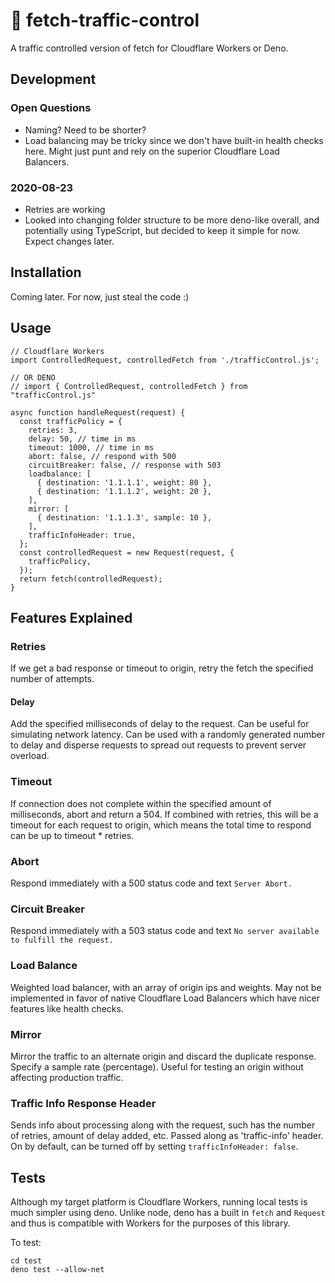 # 🚦 fetch-traffic-control

A traffic controlled version of fetch for Cloudflare Workers or Deno.

## Development

### Open Questions

* Naming? Need to be shorter?
* Load balancing may be tricky since we don't have built-in health checks here. Might just punt and rely on the superior Cloudflare Load Balancers.

### 2020-08-23 

* Retries are working
* Looked into changing folder structure to be more deno-like overall, and potentially using TypeScript, but decided to keep it simple for now. Expect changes later.

## Installation

Coming later. For now, just steal the code :)

## Usage

```
// Cloudflare Workers
import ControlledRequest, controlledFetch from './trafficControl.js';

// OR DENO
// import { ControlledRequest, controlledFetch } from "trafficControl.js"

async function handleRequest(request) {
  const trafficPolicy = {
    retries: 3,
    delay: 50, // time in ms
    timeout: 1000, // time in ms
    abort: false, // respond with 500
    circuitBreaker: false, // response with 503
    loadbalance: [
      { destination: '1.1.1.1', weight: 80 },
      { destination: '1.1.1.2', weight: 20 },
    ],
    mirror: [
      { destination: '1.1.1.3', sample: 10 },
    ],
    trafficInfoHeader: true,
  };
  const controlledRequest = new Request(request, {
    trafficPolicy,
  });
  return fetch(controlledRequest);
}
```

## Features Explained

### Retries

If we get a bad response or timeout to origin, retry the fetch the specified number of attempts.

#### Delay

Add the specified milliseconds of delay to the request. Can be useful for simulating network latency. Can be used with a randomly generated number to delay and disperse requests to spread out requests to prevent server overload.

### Timeout

If connection does not complete within the specified amount of milliseconds, abort and return a 504. If combined with retries, this will be a timeout for each request to origin, which means the total time to respond can be up to timeout * retries.

### Abort

Respond immediately with a 500 status code and text `Server Abort.`

### Circuit Breaker

Respond immediately with a 503 status code and text `No server available to fulfill the request.`

### Load Balance

Weighted load balancer, with an array of origin ips and weights. May not be implemented in favor of native Cloudflare Load Balancers which have nicer features like health checks.

### Mirror

Mirror the traffic to an alternate origin and discard the duplicate response. Specify a sample rate (percentage). Useful for testing an origin without affecting production traffic.

### Traffic Info Response Header

Sends info about processing along with the request, such has the number of retries, amount of delay added, etc.
Passed along as 'traffic-info' header.
On by default, can be turned off by setting `trafficInfoHeader: false`.

## Tests

Although my target platform is Cloudflare Workers, running local tests is much simpler using deno. 
Unlike node, deno has a built in `fetch` and `Request` and thus is compatible with Workers for the purposes of this library.

To test:

```
cd test
deno test --allow-net
```